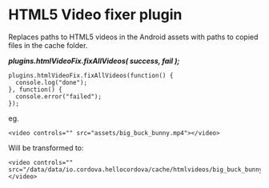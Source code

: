 # HTML5 Video fixer plugin

Replaces paths to HTML5 videos in the Android assets with paths to copied files in the cache folder.

**_plugins.htmlVideoFix.fixAllVideos( success, fail );_**
```
plugins.htmlVideoFix.fixAllVideos(function() {
  console.log("done");
}, function() {
  console.error("failed");
});
```

eg.

```
<video controls="" src="assets/big_buck_bunny.mp4"></video>
```

Will be transformed to:

```
<video controls="" src="/data/data/io.cordova.hellocordova/cache/htmlvideos/big_buck_bunny805959135.mp4"></video>

```
